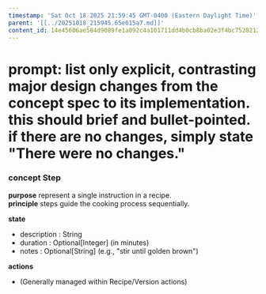 ```yaml
---
timestamp: 'Sat Oct 18 2025 21:59:45 GMT-0400 (Eastern Daylight Time)'
parent: '[[../20251018_215945.65e615a7.md]]'
content_id: 14e45606ae584d9089fe1a092c4a101711dd4b0cb8ba02e3f4bc7528212692df
---
```


# prompt: list only explicit, contrasting major design changes from the concept spec to its implementation. this should brief and bullet-pointed. if there are no changes, simply state "There were no changes."

### concept Step

**purpose** represent a single instruction in a recipe.\
**principle** steps guide the cooking process sequentially.

**state**

* description : String
* duration : Optional\[Integer] (in minutes)
* notes : Optional\[String] (e.g., "stir until golden brown")

**actions**

* (Generally managed within Recipe/Version actions)
